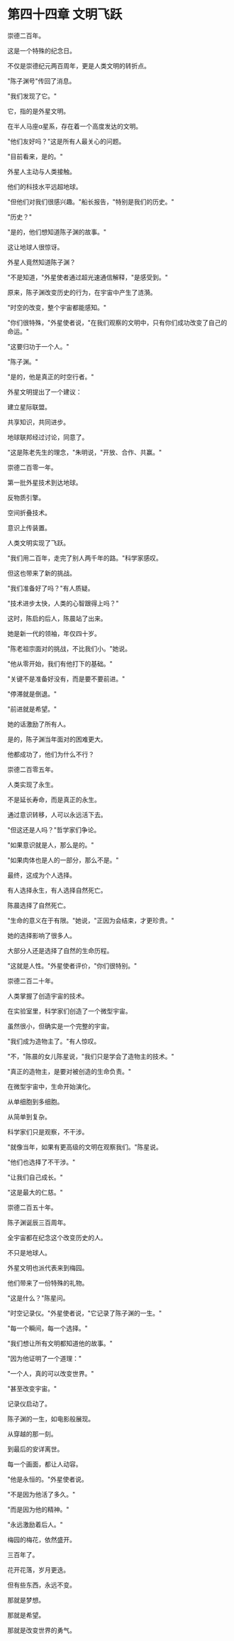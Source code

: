 # 第四十四章 文明飞跃

崇德二百年。

这是一个特殊的纪念日。

不仅是崇德纪元两百周年，更是人类文明的转折点。

"陈子渊号"传回了消息。

"我们发现了它。"

它，指的是外星文明。

在半人马座α星系，存在着一个高度发达的文明。

"他们友好吗？"这是所有人最关心的问题。

"目前看来，是的。"

外星人主动与人类接触。

他们的科技水平远超地球。

"但他们对我们很感兴趣。"船长报告，"特别是我们的历史。"

"历史？"

"是的，他们想知道陈子渊的故事。"

这让地球人很惊讶。

外星人竟然知道陈子渊？

"不是知道，"外星使者通过超光速通信解释，"是感受到。"

原来，陈子渊改变历史的行为，在宇宙中产生了涟漪。

"时空的改变，整个宇宙都能感知。"

"你们很特殊，"外星使者说，"在我们观察的文明中，只有你们成功改变了自己的命运。"

"这要归功于一个人。"

"陈子渊。"

"是的，他是真正的时空行者。"

外星文明提出了一个建议：

建立星际联盟。

共享知识，共同进步。

地球联邦经过讨论，同意了。

"这是陈老先生的理念，"朱明说，"开放、合作、共赢。"

崇德二百零一年。

第一批外星技术到达地球。

反物质引擎。

空间折叠技术。

意识上传装置。

人类文明实现了飞跃。

"我们用二百年，走完了别人两千年的路。"科学家感叹。

但这也带来了新的挑战。

"我们准备好了吗？"有人质疑。

"技术进步太快，人类的心智跟得上吗？"

这时，陈启的后人，陈晨站了出来。

她是新一代的领袖，年仅四十岁。

"陈老祖宗面对的挑战，不比我们小。"她说。

"他从零开始，我们有他打下的基础。"

"关键不是准备好没有，而是要不要前进。"

"停滞就是倒退。"

"前进就是希望。"

她的话激励了所有人。

是的，陈子渊当年面对的困难更大。

他都成功了，他们为什么不行？

崇德二百零五年。

人类实现了永生。

不是延长寿命，而是真正的永生。

通过意识转移，人可以永远活下去。

"但这还是人吗？"哲学家们争论。

"如果意识就是人，那么是的。"

"如果肉体也是人的一部分，那么不是。"

最终，这成为个人选择。

有人选择永生，有人选择自然死亡。

陈晨选择了自然死亡。

"生命的意义在于有限。"她说，"正因为会结束，才更珍贵。"

她的选择影响了很多人。

大部分人还是选择了自然的生命历程。

"这就是人性。"外星使者评价，"你们很特别。"

崇德二百二十年。

人类掌握了创造宇宙的技术。

在实验室里，科学家们创造了一个微型宇宙。

虽然很小，但确实是一个完整的宇宙。

"我们成为造物主了。"有人惊叹。

"不，"陈晨的女儿陈星说，"我们只是学会了造物主的技术。"

"真正的造物主，是要对被创造的生命负责。"

在微型宇宙中，生命开始演化。

从单细胞到多细胞。

从简单到复杂。

科学家们只是观察，不干涉。

"就像当年，如果有更高级的文明在观察我们。"陈星说。

"他们也选择了不干涉。"

"让我们自己成长。"

"这是最大的仁慈。"

崇德二百五十年。

陈子渊诞辰三百周年。

全宇宙都在纪念这个改变历史的人。

不只是地球人。

外星文明也派代表来到梅园。

他们带来了一份特殊的礼物。

"这是什么？"陈星问。

"时空记录仪。"外星使者说，"它记录了陈子渊的一生。"

"每一个瞬间，每一个选择。"

"我们想让所有文明都知道他的故事。"

"因为他证明了一个道理："

"一个人，真的可以改变世界。"

"甚至改变宇宙。"

记录仪启动了。

陈子渊的一生，如电影般展现。

从穿越的那一刻。

到最后的安详离世。

每一个画面，都让人动容。

"他是永恒的。"外星使者说。

"不是因为他活了多久。"

"而是因为他的精神。"

"永远激励着后人。"

梅园的梅花，依然盛开。

三百年了。

花开花落，岁月更迭。

但有些东西，永远不变。

那就是梦想。

那就是希望。

那就是改变世界的勇气。